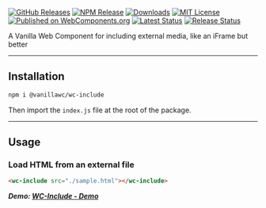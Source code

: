 [![GitHub Releases](https://img.shields.io/github/v/release/vanillawc/wc-include.svg)](https://github.com/vanillawc/wc-include/releases)
[![NPM Release](https://badgen.net/npm/v/@vanillawc/wc-include)](https://www.npmjs.com/package/@vanillawc/wc-include)
[![Downloads](https://badgen.net/npm/dt/@vanillawc/wc-include)](https://www.npmjs.com/package/@vanillawc/wc-include)
[![MIT License](https://img.shields.io/badge/license-MIT-blue.svg)](https://raw.githubusercontent.com/vanillawc/wc-include/master/LICENSE)
[![Published on WebComponents.org](https://img.shields.io/badge/webcomponents.org-published-blue.svg)](https://www.webcomponents.org/element/@vanillawc/wc-include)
[![Latest Status](https://github.com/vanillawc/wc-include/workflows/Latest/badge.svg)](https://github.com/vanillawc/wc-include/actions)
[![Release Status](https://github.com/vanillawc/wc-include/workflows/Release/badge.svg)](https://github.com/vanillawc/wc-include/actions)

A Vanilla Web Component for including external media, like an iFrame but better

 <!-- TODO: Add video graphic here -->

-----

## Installation

```sh
npm i @vanillawc/wc-include
```

Then import the `index.js` file at the root of the package.

-----

## Usage

### Load HTML from an external file

```html
<wc-include src="./sample.html"></wc-include>
```

***Demo: [WC-Include - Demo][]***

[WC-Include - Demo]: https://vanillawc.github.io/wc-include/demo/index.html
